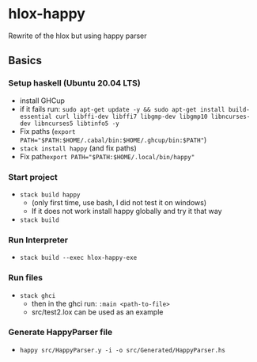 # hlox-happy

Rewrite of the hlox but using happy parser

## Basics

### Setup haskell (Ubuntu 20.04 LTS)
- install GHCup
- if it fails run: `sudo apt-get update -y && sudo apt-get install build-essential curl libffi-dev libffi7 libgmp-dev libgmp10 libncurses-dev libncurses5 libtinfo5 -y`
- Fix paths (`export PATH="$PATH:$HOME/.cabal/bin:$HOME/.ghcup/bin:$PATH"`)
- `stack install happy` (and fix paths)
- Fix path`export PATH="$PATH:$HOME/.local/bin/happy"`

### Start project
- `stack build happy` 
  - (only first time, use bash, I did not test it on windows)
  - If it does not work install happy globally and try it that way
- `stack build`

### Run Interpreter
- `stack build --exec hlox-happy-exe`

### Run files
- `stack ghci`
  - then in the ghci run: `:main <path-to-file>`
  - src/test2.lox can be used as an example

### Generate HappyParser file
- `happy src/HappyParser.y -i -o src/Generated/HappyParser.hs`